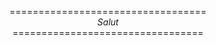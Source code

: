 <p align ="center">
  ================================== <br>
  <em>Salut</em> <br> 
  =================================
</p>
